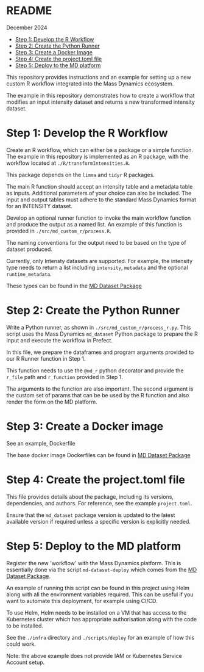 README
================
December 2024

- [Step 1: Develop the R Workflow](#step-1-develop-the-r-workflow)
- [Step 2: Create the Python Runner](#step-2-create-the-python-runner)
- [Step 3: Create a Docker Image](#step-3-create-a-docker-image)
- [Step 4: Create the project.toml file](#step-4-create-the-project.toml-file)
- [Step 5: Deploy to the MD platform](#step-5-deploy-to-the-md-platform)

This repository provides instructions and an example for setting up a
new custom R workflow integrated into the Mass Dynamics ecosystem.

The example in this repository demonstrates how to create a workflow
that modifies an input intensity dataset and returns a new transformed
intensity dataset.

# Step 1: Develop the R Workflow

Create an R workflow, which can either be a package or a simple
function. The example in this repository is implemented as an R package,
with the workflow located at `./R/transformIntensities.R`.

This package depends on the `limma` and `tidyr` R packages.

The main R function should accept an intensity table and a metadata
table as inputs. Additional parameters of your choice can also be
included. The input and output tables must adhere to the standard Mass
Dynamics format for an INTENSITY dataset.

Develop an optional runner function to invoke the main workflow function and
produce the output as a named list. An example of this function is
provided in `./src/md_custom_r/process.R`.

The naming conventions for the output need to be based on the type of
dataset produced.

Currently, only Intensty datasets are supported. For example, the intensity
type needs to return a list including `intensity`, `metadata` and the optional
`runtime_metadata`.

These types can be found in the [MD Dataset Package](https://github.com/MassDynamics/md_dataset)

# Step 2: Create the Python Runner

Write a Python runner, as shown in `./src/md_custom_r/process_r.py`. This script uses
the Mass Dynamics `md_dataset` Python package to prepare the R input and
execute the workflow in Prefect.

In this file, we prepare the dataframes and program arguments provided
to our R Runner function in Step 1.

This function needs to use the `@md_r` python decorator and provide the
`r_file` path and `r_function` provided in Step 1.

The arguments to the function are also important. The second argument is the
custom set of params that can be be used by the R function and also render
the form on the MD platform.

# Step 3: Create a Docker image

See an example, Dockerfile

The base docker image Dockerfiles can be found in [MD Dataset Package](https://github.com/MassDynamics/md_dataset)

# Step 4: Create the project.toml file

This file provides details about the package, including its versions, dependencies, and authors. For reference, see the example `project.toml`.

Ensure that the `md_dataset` package version is updated to the latest available version if required unless a specific version is explicitly needed.

# Step 5: Deploy to the MD platform

Register the new 'workflow' with the Mass Dynamics platform. This is essentially done
via the script `md-dataset-deploy` which comes from the [MD Dataset Package](https://github.com/MassDynamics/md_dataset).

An example of running this script can be found in this project using Helm along with all the environment
variables required. This can be useful if you want to automate this deployment, for example using CI/CD.

To use Helm, Helm needs to be installed on a VM that has access to the
Kubernetes cluster which has appropriate authorisation along with the code to be installed.

See the `./infra` directory and `./scripts/deploy` for an example of how this could work.

Note: the above example does not provide IAM or Kubernetes Service Account setup.
